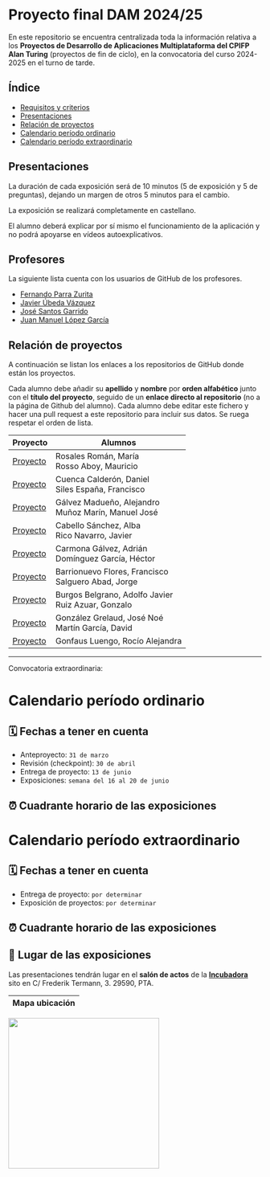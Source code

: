 # Proyecto final DAM 2024/25

En este repositorio se encuentra centralizada toda la información relativa a los **Proyectos de Desarrollo de Aplicaciones Multiplataforma del CPIFP Alan Turing** (proyectos de fin de ciclo), en la convocatoria del curso 2024-2025 en el turno de tarde.

## Índice

* [Requisitos y criterios](/criterios/generales.md)
* [Presentaciones](#presentaciones)
* [Relación de proyectos](#relación-de-proyectos)
* [Calendario período ordinario](#calendario-período-ordinario)
* [Calendario período extraordinario](#calendario-período-extraordinario)

## Presentaciones

La duración de cada exposición será de 10 minutos (5 de exposición y 5 de preguntas), dejando un margen de otros 5 minutos para el cambio.

La exposición se realizará completamente en castellano.

El alumno deberá explicar por sí mismo el funcionamiento de la aplicación y no podrá apoyarse en vídeos autoexplicativos.

## Profesores 
La siguiente lista cuenta con los usuarios de GitHub de los profesores.
* [Fernando Parra Zurita](https://github.com/fparzur) 
* [Javier Úbeda Vázquez](https://github.com/jubevaz228)
* [José Santos Garrido](https://github.com/jsangar251)
* [Juan Manuel López García](https://github.com/juanmanuel-5)

## Relación de proyectos

A continuación se listan los enlaces a los repositorios de GitHub donde están los proyectos. 

Cada alumno debe añadir su **apellido** y **nombre** por **orden alfabético** junto con el **título del proyecto**, seguido de un **enlace directo al repositorio** (no a la página de Github del alumno). 
Cada alumno debe editar este fichero y hacer una pull request a este repositorio para incluir sus datos. Se ruega respetar el orden de lista.

| Proyecto | Alumnos |
|-----------------------------------------------------------------------------------| ---------------------------|
| [Proyecto](https://github.com/moguism/Chokart)                                    | Rosales Román, María <br/> Rosso Aboy, Mauricio |
| [Proyecto](https://github.com/dcuecal515/TalleresMilleniumRep)                    | Cuenca Calderón, Daniel <br/> Siles España, Francisco |
| [Proyecto](https://github.com/manugym/training-zone)                              | Gálvez Madueño, Alejandro <br/> Muñoz Marín, Manuel José |
| [Proyecto](https://github.com/javirkdev/fast-fork)                                | Cabello Sánchez, Alba <br/> Rico Navarro, Javier |
| [Proyecto](https://github.com/Adricarmona/TFG_ImplodingRacoon/tree/main)          | Carmona Gálvez, Adrián <br/> Domínguez García, Héctor |
| [Proyecto](https://github.com/pacobarrionuevo/TFG_PacoSalguero)                   | Barrionuevo Flores, Francisco <br/> Salguero Abad, Jorge |
| [Proyecto](https://github.com/Fito-9/Glove-of-Glory)                              | Burgos Belgrano, Adolfo Javier <br/> Ruiz Azuar, Gonzalo |
| [Proyecto](https://github.com/GarciByte/TFG_MagicApp/tree/main)                   | González Grelaud, José Noé <br/> Martín García, David |
| [Proyecto](https://github.com/rocigonf/tfg-prawner)                               | Gonfaus Luengo, Rocío Alejandra |

----------------------------------
Convocatoria extraordinaria:

# Calendario período ordinario

## 🗓️ Fechas a tener en cuenta
* Anteproyecto: `31 de marzo`
* Revisión (checkpoint): `30 de abril`
* Entrega de proyecto: `13 de junio`
* Exposiciones: `semana del 16 al 20 de junio`

## ⏰ Cuadrante horario de las exposiciones


# Calendario período extraordinario

##  🗓️ Fechas a tener en cuenta 
* Entrega de proyecto: `por determinar`
* Exposición de proyectos: `por determinar`

## ⏰ Cuadrante horario de las exposiciones



## :school: Lugar de las exposiciones
Las presentaciones tendrán lugar en el **salón de actos** de la [**Incubadora**](https://goo.gl/maps/VGMpWnnpCZJQbP21A) sito en C/ Frederik Termann, 3. 29590, PTA.

Mapa ubicación             | 
:-------------------------:|
<a href="https://goo.gl/maps/VGMpWnnpCZJQbP21A" target="_blank">
  <img src="https://github.com/IESCampanillas/proyectos-dam-2021/blob/master/IESCFP_mapa_ubicacion.png" width="300" />
</a>
